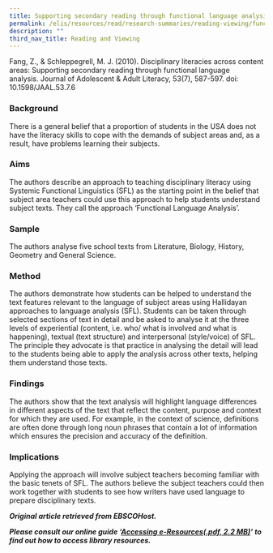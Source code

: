 ```yaml
---
title: Supporting secondary reading through functional language analysis
permalink: /elis/resources/read/research-summaries/reading-viewing/functional-language-analysis/
description: ""
third_nav_title: Reading and Viewing
---
```

Fang, Z., & Schleppegrell, M. J. (2010). Disciplinary literacies across content areas: Supporting secondary reading through functional language analysis. Journal of Adolescent & Adult Literacy, 53(7), 587-597. doi: 10.1598/JAAL.53.7.6

### Background

There is a general belief that a proportion of students in the USA does not have the literacy skills to cope with the demands of subject areas and, as a result, have problems learning their subjects.

### Aims

The authors describe an approach to teaching disciplinary literacy using Systemic Functional Linguistics (SFL) as the starting point in the belief that subject area teachers could use this approach to help students understand subject texts. They call the approach ‘Functional Language Analysis’.

### Sample

The authors analyse five school texts from Literature, Biology, History, Geometry and General Science.

### Method

The authors demonstrate how students can be helped to understand the text features relevant to the language of subject areas using Hallidayan approaches to language analysis (SFL). Students can be taken through selected sections of text in detail and be asked to analyse it at the three levels of experiential (content, i.e. who/ what is involved and what is happening), textual (text structure) and interpersonal (style/voice) of SFL. The principle they advocate is that practice in analysing the detail will lead to the students being able to apply the analysis across other texts, helping them understand those texts.

### Findings

The authors show that the text analysis will highlight language differences in different aspects of the text that reflect the content, purpose and context for which they are used. For example, in the context of science, definitions are often done through long noun phrases that contain a lot of information which ensures the precision and accuracy of the definition.

### Implications

Applying the approach will involve subject teachers becoming familiar with the basic tenets of SFL. The authors believe the subject teachers could then work together with students to see how writers have used language to prepare disciplinary texts.

_**Original article retrieved from EBSCOHost.**_  

**_Please consult our online guide ‘[Accessing e-Resources(.pdf, 2.2 MB)](https://academyofsingaporeteachers-moe-edu-sg-admin.cwp.sg/elis/resources/read/research-summaries/reading-and-viewing/18e45074-6b1b-4ac7-811f-1a8da16c4f81 "Accessing e-Resources")’ to find out how to access library resources._**